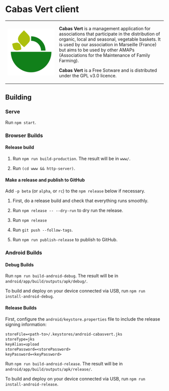 # Cabas Vert client

<table>
  <tr>
    <td width="150px">
      <img alt="Cabas Vert logo" valign="top" title="Cabas Vert logo"
           src="https://raw.githubusercontent.com/cabasvert/cabasvert-client/master/docs/img/icon.svg?sanitize=true"/>
    </td>
    <td>
      <p>
        <b>Cabas Vert</b> is a management application for associations that participate in the distribution of organic, local and seasonal, vegetable baskets.
        It is used by our association in Marseille (France) but aims to be used by other AMAPs (Associations for the Maintenance of Family Farming).
      </p>
      <p>
        <b>Cabas Vert</b> is a Free Sotware and is distributed under the GPL v3.0 licence.
      </p>
    </td>
  </tr>
</table>

## Building

### Serve

Run `npm start`.

### Browser Builds

#### Release build

1. Run `npm run build-production`. The result will be in `www/`.

2. Run `(cd www && http-server)`.

#### Make a release and publish to GitHub

Add `-p beta` (or `alpha`, or `rc`) to the `npm release` below if necessary.

1. First, do a release build and check that everything runs smoothly.

2. Run `npm release -- --dry-run` to dry run the release.

3. Run `npm release`

4. Run `git push --follow-tags`.

5. Run `npm run publish-release` to publish to GitHub.

### Android Builds

#### Debug Builds

Run `npm run build-android-debug`.
The result will be in `android/app/build/outputs/apk/debug/`.

To build and deploy on your device connected via USB, run `npm run install-android-debug`.

#### Release Builds

First, configure the `android/keystore.properties` file to include the release signing information:
```
storeFile=<path-to>/.keystores/android-cabasvert.jks
storeType=jks
keyAlias=upload
storePassword=<storePassword>
keyPassword=<keyPassword>
```

Run `npm run build-android-release`.
The result will be in `android/app/build/outputs/apk/release/`.

To build and deploy on your device connected via USB, run `npm run install-android-release`.

